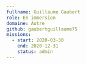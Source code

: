 ```yaml
---
fullname: Guillaume Gaubert
role: En immersion
domaine: Autre
github: gaubertguillaume75
missions:
  - start: 2020-03-30
    end: 2020-12-31
    status: admin
---
```

